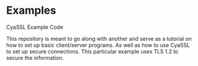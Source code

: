 Examples
========

CyaSSL Example Code

This repository is meant to go along with another and serve as a tutorial on how to set up basic client/server programs.
As well as how to use CyaSSL to set up secure connections.  This particular example uses TLS 1.2 to secure the information.
